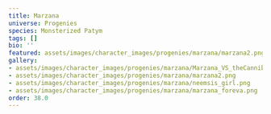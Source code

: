 ```yaml
---
title: Marzana
universe: Progenies
species: Monsterized Patym
tags: []
bio: ''
featured: assets/images/character_images/progenies/marzana/marzana2.png
gallery:
- assets/images/character_images/progenies/marzana/Marzana_VS_theCannibal.png
- assets/images/character_images/progenies/marzana/marzana2.png
- assets/images/character_images/progenies/marzana/neemsis_girl.png
- assets/images/character_images/progenies/marzana/marzana_foreva.png
order: 38.0
---
```



